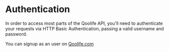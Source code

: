# Authentication

In order to access most parts of the Qoolife API, you'll need to authenticate your requests via HTTP Basic Authentication, passing a valid username and password.

You can signup as an user on [Qoolife.com](http://qoolife.com)